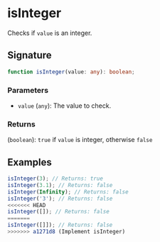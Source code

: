 # isInteger

Checks if `value` is an integer.

## Signature

```typescript
function isInteger(value: any): boolean;
```

### Parameters

- `value` (`any`): The value to check.

### Returns

(`boolean`): `true` if `value` is integer, otherwise `false`

## Examples

```typescript
isInteger(3); // Returns: true
isInteger(3.1); // Returns: false
isInteger(Infinity); // Returns: false
isInteger('3'); // Returns: false
<<<<<<< HEAD
isInteger([]); // Returns: false
=======
isInteger([]]); // Returns: false
>>>>>>> a1271d8 (Implement isInteger)
```
